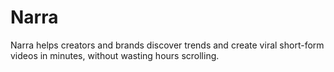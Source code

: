 # Narra
Narra helps creators and brands discover trends and create viral short-form videos in minutes, without wasting hours scrolling.
